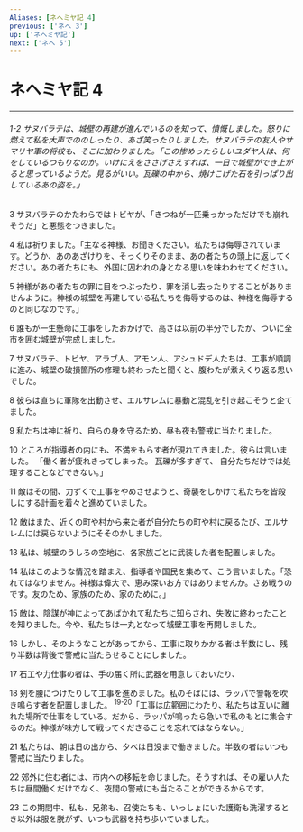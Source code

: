 ```yaml
---
Aliases: [ネヘミヤ記 4]
previous: ['ネヘ 3']
up: ['ネヘミヤ記']
next: ['ネヘ 5']
---
```

# ネヘミヤ記 4

***
###### 1-2 サヌバラテは、城壁の再建が進んでいるのを知って、憤慨しました。怒りに燃えて私を大声でののしったり、あざ笑ったりしました。サヌバラテの友人やサマリヤ軍の将校も、そこに加わりました。「この惨めったらしいユダヤ人は、何をしているつもりなのか。いけにえをささげさえすれば、一日で城壁ができ上がると思っているようだ。見るがいい。瓦礫の中から、焼けこげた石を引っぱり出しているあの姿を。」 



3 
サヌバラテのかたわらではトビヤが、「きつねが一匹乗っかっただけでも崩れそうだ」と悪態をつきました。 



4 
私は祈りました。「主なる神様、お聞きください。私たちは侮辱されています。どうか、あのあざけりを、そっくりそのまま、あの者たちの頭上に返してください。あの者たちにも、外国に囚われの身となる思いを味わわせてください。 



5 
神様があの者たちの罪に目をつぶったり、罪を消し去ったりすることがありませんように。神様の城壁を再建している私たちを侮辱するのは、神様を侮辱するのと同じなのです。」 



6 
誰もが一生懸命に工事をしたおかげで、高さは以前の半分でしたが、ついに全市を囲む城壁が完成しました。 



7 
サヌバラテ、トビヤ、アラブ人、アモン人、アシュドデ人たちは、工事が順調に進み、城壁の破損箇所の修理も終わったと聞くと、腹わたが煮えくり返る思いでした。 



8 
彼らは直ちに軍隊を出動させ、エルサレムに暴動と混乱を引き起こそうと企てました。 



9 
私たちは神に祈り、自らの身を守るため、昼も夜も警戒に当たりました。 



10 
ところが指導者の内にも、不満をもらす者が現れてきました。彼らは言いました。 「働く者が疲れきってしまった。 瓦礫が多すぎて、 自分たちだけでは処理することなどできない。」 



11 
敵はその間、力ずくで工事をやめさせようと、奇襲をしかけて私たちを皆殺しにする計画を着々と進めていました。 



12 
敵はまた、近くの町や村から来た者が自分たちの町や村に戻るたび、エルサレムには戻らないようにそそのかしました。 



13 
私は、城壁のうしろの空地に、各家族ごとに武装した者を配置しました。 



14 
私はこのような情況を踏まえ、指導者や国民を集めて、こう言いました。「恐れてはなりません。神様は偉大で、恵み深いお方ではありませんか。さあ戦うのです。友のため、家族のため、家のために。」 



15 
敵は、陰謀が神によってあばかれて私たちに知らされ、失敗に終わったことを知りました。今や、私たちは一丸となって城壁工事を再開しました。 



16 
しかし、そのようなことがあってから、工事に取りかかる者は半数にし、残り半数は背後で警戒に当たらせることにしました。 



17 
石工や力仕事の者は、手の届く所に武器を用意しておいたり、 



18 
剣を腰につけたりして工事を進めました。私のそばには、ラッパで警報を吹き鳴らす者を配置しました。 <sup class="versenum">19-20</sup>「工事は広範囲にわたり、私たちは互いに離れた場所で仕事をしている。だから、ラッパが鳴ったら急いで私のもとに集合するのだ。神様が味方して戦ってくださることを忘れてはならない。」 



21 
私たちは、朝は日の出から、夕べは日没まで働きました。半数の者はいつも警戒に当たりました。 



22 
郊外に住む者には、市内への移転を命じました。そうすれば、その雇い人たちは昼間働くだけでなく、夜間の警戒にも当たることができるからです。 



23 
この期間中、私も、兄弟も、召使たちも、いっしょにいた護衛も洗濯するとき以外は服を脱がず、いつも武器を持ち歩いていました。

